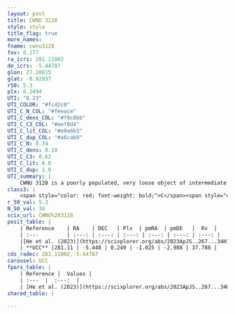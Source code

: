 ```yaml
---
layout: post
title: CWNU 3128
style: style
title_flag: true
more_names: 
fname: cwnu3128
fov: 0.177
ra_icrs: 281.11002
de_icrs: -5.44787
glon: 27.28815
glat: -0.92937
r50: 5.3
plx: 0.2494
UTI: "0.23"
UTI_COLOR: "#fcd2c0"
UTI_C_N_COL: "#feeace"
UTI_C_dens_COL: "#f9c8bb"
UTI_C_C3_COL: "#eef8d4"
UTI_C_lit_COL: "#e0a6b3"
UTI_C_dup_COL: "#a6cab9"
UTI_C_N: 0.34
UTI_C_dens: 0.18
UTI_C_C3: 0.62
UTI_C_lit: 0.0
UTI_C_dup: 1.0
UTI_summary: |
    CWNU 3128 is a poorly populated, very loose object of intermediate C3 quality. It was recently reported in the literature.
class3: |
    <span style="color: red; font-weight: bold;">C</span><span style="color: green; font-weight: bold;">A</span>
r_50_val: 5.3
N_50_val: 34
scix_url: CWNU%203128
posit_table: |
    | Reference    | RA    | DEC   | Plx  | pmRA  | pmDE   |  Rv  |
    | :---         | :---: | :---: | :---: | :---: | :---: | :---: |
    |[He et al. (2023)](https://scixplorer.org/abs/2023ApJS..267...34H) | 281.107 | -5.444 | 0.255 | -1.028 | -2.965 | 37.7 |
    | **UCC** |281.11 | -5.448 | 0.249 | -1.025 | -2.988 | 37.788 | 
cds_radec: 281.11002,-5.44787
carousel: UCC
fpars_table: |
    | Reference |  Values |
    | :---  |  :---:  |
    | [He et al. (2023)](https://scixplorer.org/abs/2023ApJS..267...34H) | `A0=3.6, m-M=12.65, logA=7.5` |
shared_table: |
    
---
```

